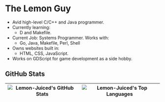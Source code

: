 # The Lemon Guy

- Avid high-level C/C++ and Java programmer.
- Currently learning:
  - D and Makefile.
- Current Job: Systems Programmer. Works with:
  - Go, Java, Makefile, Perl, Shell
- Owns websites built in:
  - HTML, CSS, JavaScript.
- Works on GDScript for game development as a side hobby.

## GitHub Stats

| ![Lemon-Juiced's GitHub Stats](https://github-readme-stats.vercel.app/api?username=lemon-juiced&show_icons=true&theme=tokyonight&rank_icon=percentile) | ![Lemon-Juiced's Top Languages](https://github-readme-stats.vercel.app/api/top-langs/?username=lemon-juiced&layout=compact&langs_count=10&theme=tokyonight) |
|:------------------------------------------------------------------------------------------------------------:|:------------------------------------------------------------------------------------------------------------:|
